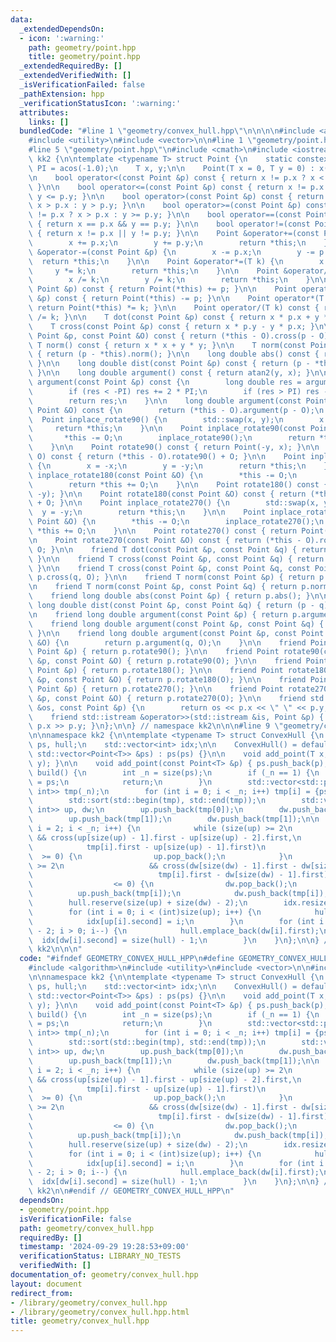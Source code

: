 ```yaml
---
data:
  _extendedDependsOn:
  - icon: ':warning:'
    path: geometry/point.hpp
    title: geometry/point.hpp
  _extendedRequiredBy: []
  _extendedVerifiedWith: []
  _isVerificationFailed: false
  _pathExtension: hpp
  _verificationStatusIcon: ':warning:'
  attributes:
    links: []
  bundledCode: "#line 1 \"geometry/convex_hull.hpp\"\n\n\n\n#include <algorithm>\n\
    #include <utility>\n#include <vector>\n\n#line 1 \"geometry/point.hpp\"\n\n\n\n\
    #line 5 \"geometry/point.hpp\"\n#include <cmath>\n#include <iostream>\n\nnamespace\
    \ kk2 {\n\ntemplate <typename T> struct Point {\n    static constexpr long double\
    \ PI = acos(-1.0);\n    T x, y;\n\n    Point(T x = 0, T y = 0) : x(x), y(y) {}\n\
    \n    bool operator<(const Point &p) const { return x != p.x ? x < p.x : y < p.y;\
    \ }\n\n    bool operator<=(const Point &p) const { return x != p.x ? x < p.x :\
    \ y <= p.y; }\n\n    bool operator>(const Point &p) const { return x != p.x ?\
    \ x > p.x : y > p.y; }\n\n    bool operator>=(const Point &p) const { return x\
    \ != p.x ? x > p.x : y >= p.y; }\n\n    bool operator==(const Point &p) const\
    \ { return x == p.x && y == p.y; }\n\n    bool operator!=(const Point &p) const\
    \ { return x != p.x || y != p.y; }\n\n    Point &operator+=(const Point &p) {\n\
    \        x += p.x;\n        y += p.y;\n        return *this;\n    }\n\n    Point\
    \ &operator-=(const Point &p) {\n        x -= p.x;\n        y -= p.y;\n      \
    \  return *this;\n    }\n\n    Point &operator*=(T k) {\n        x *= k;\n   \
    \     y *= k;\n        return *this;\n    }\n\n    Point &operator/=(T k) {\n\
    \        x /= k;\n        y /= k;\n        return *this;\n    }\n\n    Point operator+(const\
    \ Point &p) const { return Point(*this) += p; }\n\n    Point operator-(const Point\
    \ &p) const { return Point(*this) -= p; }\n\n    Point operator*(T k) const {\
    \ return Point(*this) *= k; }\n\n    Point operator/(T k) const { return Point(*this)\
    \ /= k; }\n\n    T dot(const Point &p) const { return x * p.x + y * p.y; }\n\n\
    \    T cross(const Point &p) const { return x * p.y - y * p.x; }\n\n    T cross(const\
    \ Point &p, const Point &O) const { return (*this - O).cross(p - O); }\n\n   \
    \ T norm() const { return x * x + y * y; }\n\n    T norm(const Point &p) const\
    \ { return (p - *this).norm(); }\n\n    long double abs() const { return sqrt(norm());\
    \ }\n\n    long double dist(const Point &p) const { return (p - *this).abs();\
    \ }\n\n    long double argument() const { return atan2(y, x); }\n\n    long double\
    \ argument(const Point &p) const {\n        long double res = argument() - p.argument();\n\
    \        if (res < -PI) res += 2 * PI;\n        if (res > PI) res -= 2 * PI;\n\
    \        return res;\n    }\n\n    long double argument(const Point &p, const\
    \ Point &O) const {\n        return (*this - O).argument(p - O);\n    }\n\n  \
    \  Point inplace_rotate90() {\n        std::swap(x, y);\n        x = -x;\n   \
    \     return *this;\n    }\n\n    Point inplace_rotate90(const Point &O) {\n \
    \       *this -= O;\n        inplace_rotate90();\n        return *this += O;\n\
    \    }\n\n    Point rotate90() const { return Point(-y, x); }\n\n    Point rotate90(Point\
    \ O) const { return (*this - O).rotate90() + O; }\n\n    Point inplace_rotate180()\
    \ {\n        x = -x;\n        y = -y;\n        return *this;\n    }\n\n    Point\
    \ inplace_rotate180(const Point &O) {\n        *this -= O;\n        inplace_rotate180();\n\
    \        return *this += O;\n    }\n\n    Point rotate180() const { return Point(-x,\
    \ -y); }\n\n    Point rotate180(const Point &O) const { return (*this - O).rotate180()\
    \ + O; }\n\n    Point inplace_rotate270() {\n        std::swap(x, y);\n      \
    \  y = -y;\n        return *this;\n    }\n\n    Point inplace_rotate270(const\
    \ Point &O) {\n        *this -= O;\n        inplace_rotate270();\n        return\
    \ *this += O;\n    }\n\n    Point rotate270() const { return Point(y, -x); }\n\
    \n    Point rotate270(const Point &O) const { return (*this - O).rotate270() +\
    \ O; }\n\n    friend T dot(const Point &p, const Point &q) { return p.dot(q);\
    \ }\n\n    friend T cross(const Point &p, const Point &q) { return p.cross(q);\
    \ }\n\n    friend T cross(const Point &p, const Point &q, const Point &O) { return\
    \ p.cross(q, O); }\n\n    friend T norm(const Point &p) { return p.norm(); }\n\
    \n    friend T norm(const Point &p, const Point &q) { return p.norm(q); }\n\n\
    \    friend long double abs(const Point &p) { return p.abs(); }\n\n    friend\
    \ long double dist(const Point &p, const Point &q) { return (p - q).abs(); }\n\
    \n    friend long double argument(const Point &p) { return p.argument(); }\n\n\
    \    friend long double argument(const Point &p, const Point &q) { return p.argument(q);\
    \ }\n\n    friend long double argument(const Point &p, const Point &q, const Point\
    \ &O) {\n        return p.argument(q, O);\n    }\n\n    friend Point rotate90(const\
    \ Point &p) { return p.rotate90(); }\n\n    friend Point rotate90(const Point\
    \ &p, const Point &O) { return p.rotate90(O); }\n\n    friend Point rotate180(const\
    \ Point &p) { return p.rotate180(); }\n\n    friend Point rotate180(const Point\
    \ &p, const Point &O) { return p.rotate180(O); }\n\n    friend Point rotate270(const\
    \ Point &p) { return p.rotate270(); }\n\n    friend Point rotate270(const Point\
    \ &p, const Point &O) { return p.rotate270(O); }\n\n    friend std::ostream &operator<<(std::ostream\
    \ &os, const Point &p) {\n        return os << p.x << \" \" << p.y;\n    }\n\n\
    \    friend std::istream &operator>>(std::istream &is, Point &p) { return is >>\
    \ p.x >> p.y; }\n};\n\n} // namespace kk2\n\n\n#line 9 \"geometry/convex_hull.hpp\"\
    \n\nnamespace kk2 {\n\ntemplate <typename T> struct ConvexHull {\n    std::vector<Point<T>>\
    \ ps, hull;\n    std::vector<int> idx;\n\n    ConvexHull() = default;\n\n    ConvexHull(const\
    \ std::vector<Point<T>> &ps) : ps(ps) {}\n\n    void add_point(T x, T y) { ps.emplace_back(x,\
    \ y); }\n\n    void add_point(const Point<T> &p) { ps.push_back(p); }\n\n    void\
    \ build() {\n        int _n = size(ps);\n        if (_n == 1) {\n            hull\
    \ = ps;\n            return;\n        }\n        std::vector<std::pair<Point<T>,\
    \ int>> tmp(_n);\n        for (int i = 0; i < _n; i++) tmp[i] = {ps[i], i};\n\
    \        std::sort(std::begin(tmp), std::end(tmp));\n        std::vector<std::pair<Point<T>,\
    \ int>> up, dw;\n        up.push_back(tmp[0]);\n        dw.push_back(tmp[0]);\n\
    \        up.push_back(tmp[1]);\n        dw.push_back(tmp[1]);\n\n        for (int\
    \ i = 2; i < _n; i++) {\n            while (size(up) >= 2\n                  \
    \ && cross(up[size(up) - 1].first - up[size(up) - 2].first,\n                \
    \            tmp[i].first - up[size(up) - 1].first)\n                        \
    \  >= 0) {\n                up.pop_back();\n            }\n            while (size(dw)\
    \ >= 2\n                   && cross(dw[size(dw) - 1].first - dw[size(dw) - 2].first,\n\
    \                            tmp[i].first - dw[size(dw) - 1].first)\n        \
    \                  <= 0) {\n                dw.pop_back();\n            }\n  \
    \          up.push_back(tmp[i]);\n            dw.push_back(tmp[i]);\n        }\n\
    \        hull.reserve(size(up) + size(dw) - 2);\n        idx.resize(_n, -1);\n\
    \        for (int i = 0; i < (int)size(up); i++) {\n            hull.emplace_back(up[i].first);\n\
    \            idx[up[i].second] = i;\n        }\n        for (int i = size(dw)\
    \ - 2; i > 0; i--) {\n            hull.emplace_back(dw[i].first);\n          \
    \  idx[dw[i].second] = size(hull) - 1;\n        }\n    }\n};\n\n} // namespace\
    \ kk2\n\n\n"
  code: "#ifndef GEOMETRY_CONVEX_HULL_HPP\n#define GEOMETRY_CONVEX_HULL_HPP 1\n\n\
    #include <algorithm>\n#include <utility>\n#include <vector>\n\n#include \"point.hpp\"\
    \n\nnamespace kk2 {\n\ntemplate <typename T> struct ConvexHull {\n    std::vector<Point<T>>\
    \ ps, hull;\n    std::vector<int> idx;\n\n    ConvexHull() = default;\n\n    ConvexHull(const\
    \ std::vector<Point<T>> &ps) : ps(ps) {}\n\n    void add_point(T x, T y) { ps.emplace_back(x,\
    \ y); }\n\n    void add_point(const Point<T> &p) { ps.push_back(p); }\n\n    void\
    \ build() {\n        int _n = size(ps);\n        if (_n == 1) {\n            hull\
    \ = ps;\n            return;\n        }\n        std::vector<std::pair<Point<T>,\
    \ int>> tmp(_n);\n        for (int i = 0; i < _n; i++) tmp[i] = {ps[i], i};\n\
    \        std::sort(std::begin(tmp), std::end(tmp));\n        std::vector<std::pair<Point<T>,\
    \ int>> up, dw;\n        up.push_back(tmp[0]);\n        dw.push_back(tmp[0]);\n\
    \        up.push_back(tmp[1]);\n        dw.push_back(tmp[1]);\n\n        for (int\
    \ i = 2; i < _n; i++) {\n            while (size(up) >= 2\n                  \
    \ && cross(up[size(up) - 1].first - up[size(up) - 2].first,\n                \
    \            tmp[i].first - up[size(up) - 1].first)\n                        \
    \  >= 0) {\n                up.pop_back();\n            }\n            while (size(dw)\
    \ >= 2\n                   && cross(dw[size(dw) - 1].first - dw[size(dw) - 2].first,\n\
    \                            tmp[i].first - dw[size(dw) - 1].first)\n        \
    \                  <= 0) {\n                dw.pop_back();\n            }\n  \
    \          up.push_back(tmp[i]);\n            dw.push_back(tmp[i]);\n        }\n\
    \        hull.reserve(size(up) + size(dw) - 2);\n        idx.resize(_n, -1);\n\
    \        for (int i = 0; i < (int)size(up); i++) {\n            hull.emplace_back(up[i].first);\n\
    \            idx[up[i].second] = i;\n        }\n        for (int i = size(dw)\
    \ - 2; i > 0; i--) {\n            hull.emplace_back(dw[i].first);\n          \
    \  idx[dw[i].second] = size(hull) - 1;\n        }\n    }\n};\n\n} // namespace\
    \ kk2\n\n#endif // GEOMETRY_CONVEX_HULL_HPP\n"
  dependsOn:
  - geometry/point.hpp
  isVerificationFile: false
  path: geometry/convex_hull.hpp
  requiredBy: []
  timestamp: '2024-09-29 19:28:53+09:00'
  verificationStatus: LIBRARY_NO_TESTS
  verifiedWith: []
documentation_of: geometry/convex_hull.hpp
layout: document
redirect_from:
- /library/geometry/convex_hull.hpp
- /library/geometry/convex_hull.hpp.html
title: geometry/convex_hull.hpp
---
```

